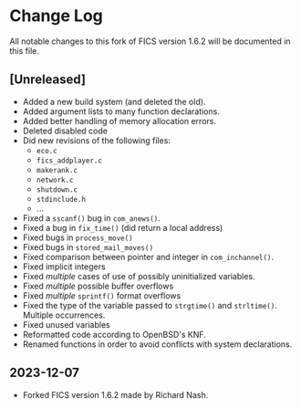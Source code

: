 # Change Log #

All notable changes to this fork of FICS version 1.6.2 will be
documented in this file.

## [Unreleased] ##
- Added a new build system (and deleted the old).
- Added argument lists to many function declarations.
- Added better handling of memory allocation errors.
- Deleted disabled code
- Did new revisions of the following files:
  - `eco.c`
  - `fics_addplayer.c`
  - `makerank.c`
  - `network.c`
  - `shutdown.c`
  - `stdinclude.h`
  - ...
- Fixed a `sscanf()` bug in `com_anews()`.
- Fixed a bug in `fix_time()` (did return a local address)
- Fixed bugs in `process_move()`
- Fixed bugs in `stored_mail_moves()`
- Fixed comparison between pointer and integer in `com_inchannel()`.
- Fixed implicit integers
- Fixed _multiple_ cases of use of possibly uninitialized variables.
- Fixed _multiple_ possible buffer overflows
- Fixed _multiple_ `sprintf()` format overflows
- Fixed the type of the variable passed to `strgtime()` and
  `strltime()`. Multiple occurrences.
- Fixed unused variables
- Reformatted code according to OpenBSD's KNF.
- Renamed functions in order to avoid conflicts with system
  declarations.

## 2023-12-07 ##
- Forked FICS version 1.6.2 made by Richard Nash.
